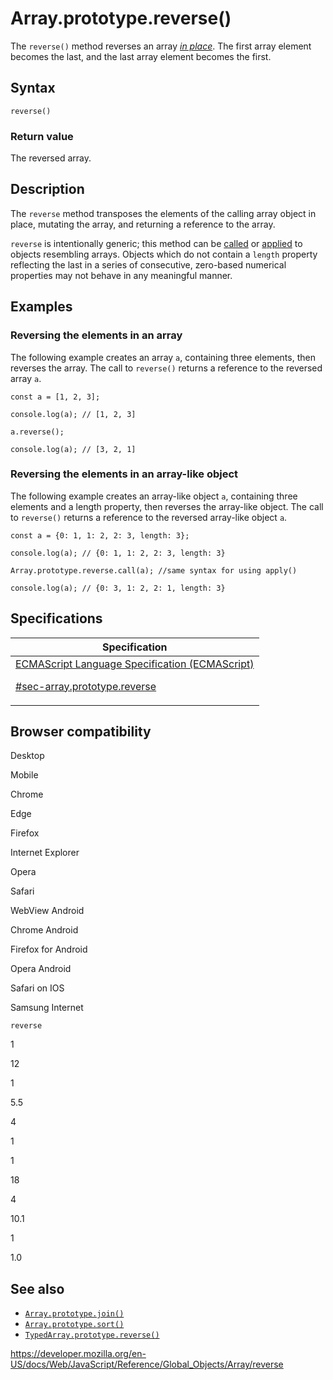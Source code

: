 # Array.prototype.reverse()

The `reverse()` method reverses an array _[in place](https://en.wikipedia.org/wiki/In-place_algorithm)_. The first array element becomes the last, and the last array element becomes the first.

## Syntax

    reverse()

### Return value

The reversed array.

## Description

The `reverse` method transposes the elements of the calling array object in place, mutating the array, and returning a reference to the array.

`reverse` is intentionally generic; this method can be [called](../function/call) or [applied](../function/apply) to objects resembling arrays. Objects which do not contain a `length` property reflecting the last in a series of consecutive, zero-based numerical properties may not behave in any meaningful manner.

## Examples

### Reversing the elements in an array

The following example creates an array `a`, containing three elements, then reverses the array. The call to `reverse()` returns a reference to the reversed array `a`.

    const a = [1, 2, 3];

    console.log(a); // [1, 2, 3]

    a.reverse();

    console.log(a); // [3, 2, 1]

### Reversing the elements in an array-like object

The following example creates an array-like object `a`, containing three elements and a length property, then reverses the array-like object. The call to `reverse()` returns a reference to the reversed array-like object `a`.

    const a = {0: 1, 1: 2, 2: 3, length: 3};

    console.log(a); // {0: 1, 1: 2, 2: 3, length: 3}

    Array.prototype.reverse.call(a); //same syntax for using apply()

    console.log(a); // {0: 3, 1: 2, 2: 1, length: 3}

## Specifications

<table><thead><tr class="header"><th>Specification</th></tr></thead><tbody><tr class="odd"><td><a href="https://tc39.es/ecma262/#sec-array.prototype.reverse">ECMAScript Language Specification (ECMAScript) 
<br/>

<span class="small">#sec-array.prototype.reverse</span></a></td></tr></tbody></table>

## Browser compatibility

Desktop

Mobile

Chrome

Edge

Firefox

Internet Explorer

Opera

Safari

WebView Android

Chrome Android

Firefox for Android

Opera Android

Safari on IOS

Samsung Internet

`reverse`

1

12

1

5.5

4

1

1

18

4

10.1

1

1.0

## See also

-   [`Array.prototype.join()`](join)
-   [`Array.prototype.sort()`](sort)
-   [`TypedArray.prototype.reverse()`](../typedarray/reverse)

<a href="https://developer.mozilla.org/en-US/docs/Web/JavaScript/Reference/Global_Objects/Array/reverse" class="_attribution-link">https://developer.mozilla.org/en-US/docs/Web/JavaScript/Reference/Global_Objects/Array/reverse</a>
